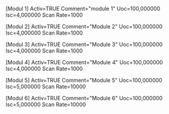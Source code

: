 [Modul 1]
Activ=TRUE
Comment="module 1"
Uoc=100,000000
Isc=4,000000
Scan Rate=1000

[Modul 2]
Activ=TRUE
Comment="Module 2"
Uoc=100,000000
Isc=4,000000
Scan Rate=1000

[Modul 3]
Activ=TRUE
Comment="Module 3"
Uoc=100,000000
Isc=4,000000
Scan Rate=1000

[Modul 4]
Activ=TRUE
Comment="Module 4"
Uoc=100,000000
Isc=4,000000
Scan Rate=1000

[Modul 5]
Activ=TRUE
Comment="Module 5"
Uoc=100,000000
Isc=5,000000
Scan Rate=10000

[Modul 6]
Activ=TRUE
Comment="Module 6"
Uoc=100,000000
Isc=5,000000
Scan Rate=10000
